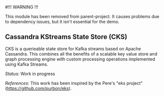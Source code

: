 #!!! WARNING !!!

This module has been removed from parent-project. 
It causes problems due to dependency issues, but it isn't essential for the demo.

## Cassandra KStreams State Store (CKS)

CKS is a querieable state store for Kafka streams based on Apache Cassandra.
This combines all the benefits of a scalable key value store and graph processing
engine with custom processing operations implemented using Kafka Streams.

*Status*: Work in progress

*References*:
This work has been inspired by the Pere's "eks project" (https://github.com/purbon/eks).
